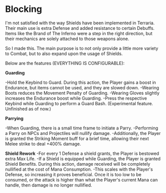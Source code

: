# Blocking

I'm not satisfied with the way Shields have been implemented in Terraria. Their main use is extra Defense and added resistance to certain Debuffs. Items like the Brand of The Inferno were a step in the right direction, but their mechanics are solely attached to those weapons alone.

So I made this. The main purpose is to not only provide a little more variety to Combat, but to also expand upon the usage of Shields.


Below are the features (EVERYTHING IS CONFIGURABLE):

__Guarding__

-Hold the Keybind to Guard. During this action, the Player gains a boost in Endurance, but items cannot be used, and they are slowed down.
-Wearing Boots reduces the Movement Penalty of Guarding.
-Wearing Gloves slightly increases the Endurance boost while Guarding.
-Press the respective Keybind while Guarding to perform a Guard Bash. (Experimental feature. Unfinished as of now.)

__Parrying__

-When Guarding, there is a small time frame to initiate a Parry.
-Performing a Parry on NPCs and Projectiles will nullify damage.
-Additionally, the Player is granted the Striking Moment buff for a brief time, allowing their next Melee strike to deal +400% damage.

__Shield Rework__
-For every 1 Defense a shield grants, the Player is bestowed extra Max Life.
-If a Shield is equipped while Guarding, the Player is granted Shield Benefits. During this action, damage received will be completely nullified at the cost of Mana Consumption.
-This scales with the Player's Defense, so increasing it proves beneficial. Once it is too low to be consumed, or the attack is higher than what the Player's current Mana can handle, then damage is no longer nullified.
